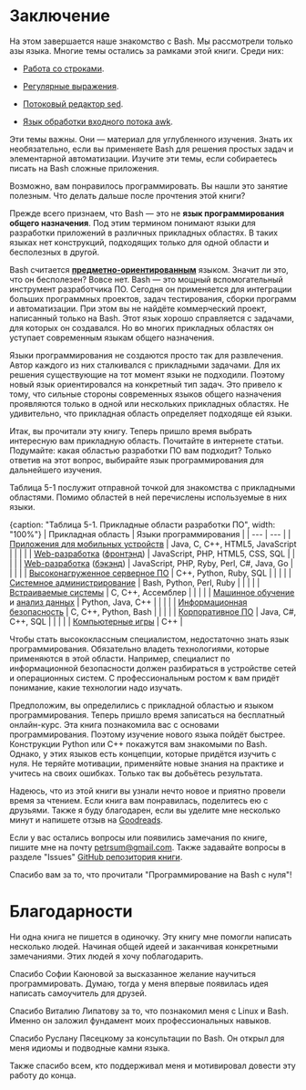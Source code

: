 # Заключение

На этом завершается наше знакомство с Bash. Мы рассмотрели только азы языка. Многие темы остались за рамками этой книги. Среди них:

* [Работа со строками](https://www.opennet.ru/docs/RUS/bash_scripting_guide/x4171.html).

* [Регулярные выражения](https://www.opennet.ru/docs/RUS/bash_scripting_guide/c11895.html).

* [Потоковый редактор sed](https://www.opennet.ru/docs/RUS/bash_scripting_guide/a14586.html#AEN14605).

* [Язык обработки входного потока awk](https://www.opennet.ru/docs/RUS/bash_scripting_guide/x14802.html).

Эти темы важны. Они — материал для углубленного изучения. Знать их необязательно, если вы применяете Bash для решения простых задач и элементарной автоматизации. Изучите эти темы, если собираетесь писать на Bash сложные приложения.

Возможно, вам понравилось программировать. Вы нашли это занятие полезным. Что делать дальше после прочтения этой книги?

Прежде всего признаем, что Bash — это не **язык программирования общего назначения**. Под этим термином понимают языки для разработки приложений в различных прикладных областях. В таких языках нет конструкций, подходящих только для одной области и бесполезных в другой.

Bash считается [**предметно-ориентированным**](https://ru.wikipedia.org/wiki/Предметно-ориентированный_язык) языком. Значит ли это, что он бесполезен? Вовсе нет. Bash — это мощный вспомогательный инструмент разработчика ПО. Сегодня он применяется для интеграции больших программных проектов, задач тестирования, сборки программ и автоматизации. При этом вы не найдёте коммерческий проект, написанный только на Bash. Этот язык хорошо справляется с задачами, для которых он создавался. Но во многих прикладных областях он уступает современным языкам общего назначения.

Языки программирования не создаются просто так для развлечения. Автор каждого из них сталкивался с прикладными задачами. Для их решения существующие на тот момент языки не подходили. Поэтому новый язык ориентировался на конкретный тип задач. Это привело к тому, что сильные стороны современных языков общего назначения проявляются только в одной или нескольких прикладных областях. Не удивительно, что прикладная область определяет подходяще ей языки.

Итак, вы прочитали эту книгу. Теперь пришло время выбрать интересную вам прикладную область. Почитайте в интернете статьи. Подумайте: какая областью разработки ПО вам подходит? Только ответив на этот вопрос, выбирайте язык программирования для дальнейшего изучения.

Таблица 5-1 послужит отправной точкой для знакомства с прикладными областями. Помимо областей в ней перечислены используемые в них языки.

{caption: "Таблица 5-1. Прикладные области разработки ПО", width: "100%"}
| Прикладная область | Языки программирования |
| --- | --- |
| [Приложения для мобильных устройств](https://ru.wikipedia.org/wiki/Мобильное_приложение) | Java, C, C++, HTML5, JavaScript |
|  | |
| [Web-разработка](https://ru.wikipedia.org/wiki/Веб-приложение) ([фронтэнд](https://ru.wikipedia.org/wiki/Фронтенд_и_бэкенд)) | JavaScript, PHP, HTML5, CSS, SQL |
|  | |
| [Web-разработка](https://ru.wikipedia.org/wiki/Веб-приложение) ([бэкэнд](https://ru.wikipedia.org/wiki/Фронтенд_и_бэкенд)) | JavaScript, PHP, Ryby, Perl, C#, Java, Go |
|  | |
| [Высоконагруженное серверное ПО](https://ru.wikipedia.org/wiki/Сервер_(программное_обеспечение)) | C++, Python, Ruby, SQL |
|  | |
| [Системное администрирование](https://ru.wikipedia.org/wiki/Системный_администратор) | Bash, Python, Perl, Ruby |
|  | |
| [Встраиваемые системы](https://ru.wikipedia.org/wiki/Встраиваемая_система) | C, C++, Ассемблер |
|  | |
| [Машинное обучение](https://ru.wikipedia.org/wiki/Машинное_обучение) и [анализ данных](https://ru.wikipedia.org/wiki/Анализ_данных) | Python, Java, C++ |
|  | |
| [Информационная безопасность](https://ru.wikipedia.org/wiki/Информационная_безопасность) | C, C++, Python, Bash |
|  | |
| [Корпоративное ПО](https://ru.qwe.wiki/wiki/Enterprise_software) | Java, C#, C++, SQL |
|  | |
| [Компьютерные игры](https://ru.wikipedia.org/wiki/Компьютерная_игра) | C++ |

Чтобы стать высококлассным специалистом, недостаточно знать язык программирования. Обязательно владеть технологиями, которые применяются в этой области. Например, специалист по информационной безопасности должен разбираться в устройстве сетей и операционных систем. С профессиональным ростом к вам придёт понимание, какие технологии надо изучать.

Предположим, вы определились с прикладной областью и языком программирования. Теперь пришло время записаться на бесплатный онлайн-курс. Эта книга познакомила вас с основами программирования. Поэтому изучение нового языка пойдёт быстрее. Конструкции Python или С++ покажутся вам знакомыми по Bash. Однако, у этих языков есть концепции, которые придётся изучить с нуля. Не теряйте мотивации, применяйте новые знания на практике и учитесь на своих ошибках. Только так вы добьётесь результата.

Надеюсь, что из этой книги вы узнали нечто новое и приятно провели время за чтением. Если книга вам понравилась, поделитесь ею с друзьями. Также я буду благодарен, если вы уделите мне несколько минут и напишете отзыв на [Goodreads](https://www.goodreads.com/book/show/53883360-bash).

Если у вас остались вопросы или появились замечания по книге, пишите мне на почту [petrsum@gmail.com](mailto:petrsum@gmail.com). Также задавайте вопросы в разделе "Issues" [GitHub репозитория книги](https://github.com/ellysh/bash-programming-from-scratch-ru/issues).

Спасибо вам за то, что прочитали "Программирование на Bash с нуля"!

# Благодарности

Ни одна книга не пишется в одиночку. Эту книгу мне помогли написать несколько людей. Начиная общей идеей и заканчивая конкретными замечаниями. Этих людей я хочу поблагодарить.

Спасибо Софии Каюновой за высказанное желание научиться программировать. Думаю, тогда у меня впервые появилась идея написать самоучитель для друзей.

Спасибо Виталию Липатову за то, что познакомил меня с Linux и Bash. Именно он заложил фундамент моих профессиональных навыков.

Спасибо Руслану Пясецкому за консультации по Bash. Он открыл для меня идиомы и подводные камни языка.

Также спасибо всем, кто поддерживал меня и мотивировал довести эту работу до конца.